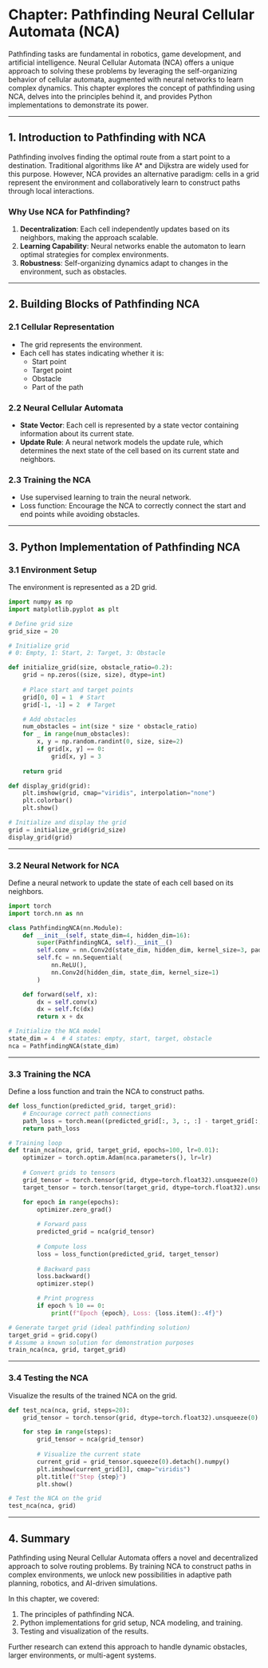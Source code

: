 # Chapter: Pathfinding Neural Cellular Automata (NCA)

Pathfinding tasks are fundamental in robotics, game development, and artificial intelligence. Neural Cellular Automata (NCA) offers a unique approach to solving these problems by leveraging the self-organizing behavior of cellular automata, augmented with neural networks to learn complex dynamics. This chapter explores the concept of pathfinding using NCA, delves into the principles behind it, and provides Python implementations to demonstrate its power.

---

## **1. Introduction to Pathfinding with NCA**

Pathfinding involves finding the optimal route from a start point to a destination. Traditional algorithms like A* and Dijkstra are widely used for this purpose. However, NCA provides an alternative paradigm: cells in a grid represent the environment and collaboratively learn to construct paths through local interactions.

### **Why Use NCA for Pathfinding?**
1. **Decentralization**: Each cell independently updates based on its neighbors, making the approach scalable.
2. **Learning Capability**: Neural networks enable the automaton to learn optimal strategies for complex environments.
3. **Robustness**: Self-organizing dynamics adapt to changes in the environment, such as obstacles.

---

## **2. Building Blocks of Pathfinding NCA**

### **2.1 Cellular Representation**
- The grid represents the environment.
- Each cell has states indicating whether it is:
  - Start point
  - Target point
  - Obstacle
  - Part of the path

### **2.2 Neural Cellular Automata**
- **State Vector**: Each cell is represented by a state vector containing information about its current state.
- **Update Rule**: A neural network models the update rule, which determines the next state of the cell based on its current state and neighbors.

### **2.3 Training the NCA**
- Use supervised learning to train the neural network.
- Loss function: Encourage the NCA to correctly connect the start and end points while avoiding obstacles.

---

## **3. Python Implementation of Pathfinding NCA**

### **3.1 Environment Setup**
The environment is represented as a 2D grid.

```python
import numpy as np
import matplotlib.pyplot as plt

# Define grid size
grid_size = 20

# Initialize grid
# 0: Empty, 1: Start, 2: Target, 3: Obstacle

def initialize_grid(size, obstacle_ratio=0.2):
    grid = np.zeros((size, size), dtype=int)
    
    # Place start and target points
    grid[0, 0] = 1  # Start
    grid[-1, -1] = 2  # Target

    # Add obstacles
    num_obstacles = int(size * size * obstacle_ratio)
    for _ in range(num_obstacles):
        x, y = np.random.randint(0, size, size=2)
        if grid[x, y] == 0:
            grid[x, y] = 3
    
    return grid

def display_grid(grid):
    plt.imshow(grid, cmap="viridis", interpolation="none")
    plt.colorbar()
    plt.show()

# Initialize and display the grid
grid = initialize_grid(grid_size)
display_grid(grid)
```

---

### **3.2 Neural Network for NCA**
Define a neural network to update the state of each cell based on its neighbors.

```python
import torch
import torch.nn as nn

class PathfindingNCA(nn.Module):
    def __init__(self, state_dim=4, hidden_dim=16):
        super(PathfindingNCA, self).__init__()
        self.conv = nn.Conv2d(state_dim, hidden_dim, kernel_size=3, padding=1)
        self.fc = nn.Sequential(
            nn.ReLU(),
            nn.Conv2d(hidden_dim, state_dim, kernel_size=1)
        )

    def forward(self, x):
        dx = self.conv(x)
        dx = self.fc(dx)
        return x + dx

# Initialize the NCA model
state_dim = 4  # 4 states: empty, start, target, obstacle
nca = PathfindingNCA(state_dim)
```

---

### **3.3 Training the NCA**
Define a loss function and train the NCA to construct paths.

```python
def loss_function(predicted_grid, target_grid):
    # Encourage correct path connections
    path_loss = torch.mean((predicted_grid[:, 3, :, :] - target_grid[:, 3, :, :]) ** 2)
    return path_loss

# Training loop
def train_nca(nca, grid, target_grid, epochs=100, lr=0.01):
    optimizer = torch.optim.Adam(nca.parameters(), lr=lr)
    
    # Convert grids to tensors
    grid_tensor = torch.tensor(grid, dtype=torch.float32).unsqueeze(0)
    target_tensor = torch.tensor(target_grid, dtype=torch.float32).unsqueeze(0)

    for epoch in range(epochs):
        optimizer.zero_grad()
        
        # Forward pass
        predicted_grid = nca(grid_tensor)
        
        # Compute loss
        loss = loss_function(predicted_grid, target_tensor)
        
        # Backward pass
        loss.backward()
        optimizer.step()

        # Print progress
        if epoch % 10 == 0:
            print(f"Epoch {epoch}, Loss: {loss.item():.4f}")

# Generate target grid (ideal pathfinding solution)
target_grid = grid.copy()
# Assume a known solution for demonstration purposes
train_nca(nca, grid, target_grid)
```

---

### **3.4 Testing the NCA**
Visualize the results of the trained NCA on the grid.

```python
def test_nca(nca, grid, steps=20):
    grid_tensor = torch.tensor(grid, dtype=torch.float32).unsqueeze(0)

    for step in range(steps):
        grid_tensor = nca(grid_tensor)
        
        # Visualize the current state
        current_grid = grid_tensor.squeeze(0).detach().numpy()
        plt.imshow(current_grid[3], cmap="viridis")
        plt.title(f"Step {step}")
        plt.show()

# Test the NCA on the grid
test_nca(nca, grid)
```

---

## **4. Summary**
Pathfinding using Neural Cellular Automata offers a novel and decentralized approach to solve routing problems. By training NCA to construct paths in complex environments, we unlock new possibilities in adaptive path planning, robotics, and AI-driven simulations.

In this chapter, we covered:
1. The principles of pathfinding NCA.
2. Python implementations for grid setup, NCA modeling, and training.
3. Testing and visualization of the results.

Further research can extend this approach to handle dynamic obstacles, larger environments, or multi-agent systems.

